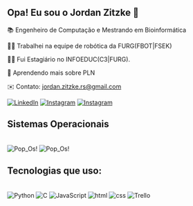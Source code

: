 ## Opa! Eu sou o Jordan Zitzke 🤙

📚 Engenheiro de Computação e Mestrando em Bioinformática

👨‍💼 Trabalhei na equipe de robótica da FURG(FBOT|FSEK)

👨‍💼 Fui Estagiário no INFOEDUC(C3|FURG).

🌱 Aprendendo mais sobre PLN

✉️ Contato: jordan.zitzke.rs@gmail.com

[![LinkedIn](https://img.shields.io/badge/LinkedIn-0077B5?style=for-the-badge&logo=linkedin&logoColor=white)](https://www.linkedin.com/in/jordan-zitzke-13417927b/)
[![Instagram](https://img.shields.io/badge/Instagram-E4405F?style=for-the-badge&logo=instagram&logoColor=white)](https://www.instagram.com/zitzke.jordan/)
[![Instagram](https://img.shields.io/badge/Gmail-D14836?style=for-the-badge&logo=gmail&logoColor=white)](mailto:jordan.zitzke.rs@gmail.com)

## Sistemas Operacionais

<div style="display: inline_block"><br/>
    <img align="center" alt="Pop_Os!" src="https://img.shields.io/badge/Linux-FCC624?style=for-the-badge&logo=linux&logoColor=black"/>
    <img align="center" alt="Pop_Os!" src="https://img.shields.io/badge/Windows-0078D6?style=for-the-badge&logo=windows&logoColor=white"/>
</div>





## Tecnologias que uso:

<div style="display: inline_block"><br/>
    <img align="center" alt="Python" src="https://img.shields.io/badge/Python-3776AB?style=for-the-badge&logo=python&logoColor=white"/>
    <img align="center" alt="C" src="https://img.shields.io/badge/C-00599C?style=for-the-badge&logo=c&logoColor=white"/>
    <img align="center" alt="JavaScript" src="https://img.shields.io/badge/JavaScript-F7DF1E?style=for-the-badge&logo=javascript&logoColor=black"/>
    <img align="center" alt="html" src="https://img.shields.io/badge/HTML5-E34F26?style=for-the-badge&logo=html5&logoColor=white"/>
    <img align="center" alt="css" src="https://img.shields.io/badge/CSS-239120?&style=for-the-badge&logo=css3&logoColor=white"/>
    <img align="center" alt="Trello" src="https://img.shields.io/badge/Trello-0052CC?style=for-the-badge&logo=trello&logoColor=white"/>
    
</div>


